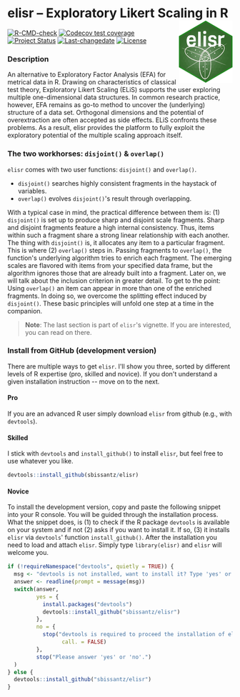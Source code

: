 
# elisr – Exploratory Likert Scaling in R <img src='man/figures/elisr.png' align="right" height="139" />

<!-- badges: start -->
[![R-CMD-check](https://github.com/sbissantz/elisr/workflows/R-CMD-check/badge.svg)](https://github.com/sbissantz/elisr/actions)
[![Codecov test coverage](https://codecov.io/gh/sbissantz/elisr/branch/master/graph/badge.svg)](https://codecov.io/gh/sbissantz/elisr?branch=master)
[![Project Status](https://www.repostatus.org/badges/latest/active.svg)](https://www.repostatus.org/#active)
[![Last-changedate](https://img.shields.io/badge/last%20change-2021--04--10-yellowgreen.svg)](/commits/master)
[![License](https://img.shields.io/badge/license-GPL--3-blue.svg)](https://www.gnu.org/licenses/gpl-3.0)
<!-- badges: end -->

### Description

An alternative to Exploratory Factor Analysis (EFA) for metrical data in R.
Drawing on characteristics of classical test theory, Exploratory Likert Scaling
(ELiS) supports the user exploring multiple one-dimensional data structures. In
common research practice, however, EFA remains as go-to method to uncover the
(underlying) structure of a data set. Orthogonal dimensions and the potential of
overextraction are often accepted as side effects. ELiS confronts these
problems. As a result, elisr provides the platform to fully exploit the
exploratory potential of the multiple scaling approach itself.

### The two workhorses: `disjoint()` & `overlap()`

`elisr` comes with two user functions: `disjoint()` and `overlap()`. 

- `disjoint()` searches highly consistent fragments in the haystack of
variables.
- `overlap()` evolves `disjoint()`'s result through overlapping.

With a typical case in mind, the practical difference between them is: (1)
`disjoint()` is set up to produce sharp and disjoint scale fragments. Sharp and
disjoint fragments feature a high internal consistency. Thus, items within such
a fragment share a strong linear relationship with each another. The thing with
`disjoint()` is, it allocates any item to a  particular fragment. This is where
(2) `overlap()` steps in. Passing fragments to `overlap()`, the function's
underlying algorithm tries to enrich each fragment. The emerging scales are
flavored with items from your specified data frame, but the algorithm ignores
those that are already built into a fragment. Later on, we will talk about the
inclusion criterion in greater detail. To get to the point: Using `overlap()` an
item can appear in more than one of the enriched fragments. In doing so, we
overcome the splitting effect induced by `disjoint()`. These basic principles
will unfold one step at a time in the companion.

> **Note**: The last section is part of `elisr`'s vignette. If you are
interested, you can read on there.

### Install from GitHub (development version)

There are multiple ways to get `elisr`. I'll show you three, sorted by different
levels of R expertise (pro, skilled and novice). If you don't understand a given
installation instruction -- move on to the next. 

#### Pro

If you are an advanced R user simply download `elisr` from github (e.g., with
`devtools`).

#### Skilled

I stick with `devtools` and `install_github()` to install `elisr`, but feel free
to use whatever you like.

```r
devtools::install_github(sbissantz/elisr)
```

#### Novice

To install the development version, copy and paste the following snippet into
your R console. You will be guided through the installation process. What the
snippet does, is (1) to check if the R package `devtools` is available on your
system and if not (2) asks if you want to install it. If so, (3) it installs
`elisr` via `devtools`' function `install_github()`. After the installation you
need to load and attach `elisr`. Simply type `library(elisr)` and `elisr` will
welcome you.

```r
if (!requireNamespace("devtools", quietly = TRUE)) {
  msg <- "devtools is not installed, want to install it? Type 'yes' or 'no'."
  answer <- readline(prompt = message(msg))
  switch(answer,
         yes = {
           install.packages("devtools")
           devtools::install_github("sbissantz/elisr")
         },
         no = {
           stop("devtools is required to proceed the installation of elisr.",
                 call. = FALSE)
         },
         stop("Please answer 'yes' or 'no'.")
  )
} else {
  devtools::install_github("sbissantz/elisr")
}
```

